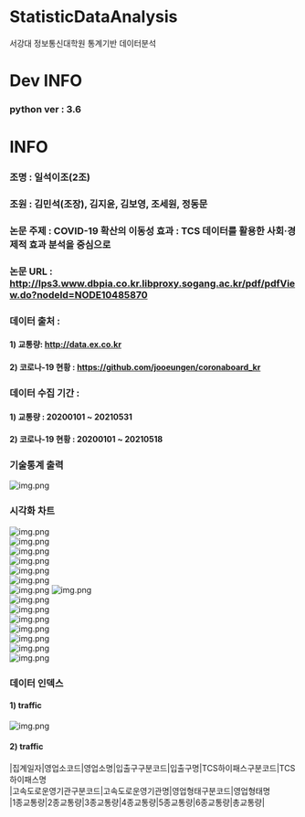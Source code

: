 # StatisticDataAnalysis  
서강대 정보통신대학원 통계기반 데이터분석  

# Dev INFO
### python ver : 3.6

# INFO  
### 조명 : 일석이조(2조)  
### 조원 : 김민석(조장), 김지윤, 김보영, 조세원, 정동문  
### 논문 주제 : COVID-19 확산의 이동성 효과 : TCS 데이터를 활용한 사회·경제적 효과 분석을 중심으로  
### 논문 URL : http://lps3.www.dbpia.co.kr.libproxy.sogang.ac.kr/pdf/pdfView.do?nodeId=NODE10485870  
### 데이터 출처 :     
#### 1) 교통량: http://data.ex.co.kr  
#### 2) 코로나-19 현황 : https://github.com/jooeungen/coronaboard_kr  

### 데이터 수집 기간 :    
#### 1) 교통량 : 20200101 ~ 20210531  
#### 2) 코로나-19 현황 : 20200101 ~ 20210518


### 기술통계 출력
![img.png](image/8_statistic_view.png)  

### 시각화 차트
![img.png](image/1_교통량의시계열추이.png)  
![img.png](image/2_요일별교통량.png)  
![img.png](image/3_ACF_PACF.png)  
![img.png](image/4_1종교통량.png)  
![img.png](image/4_2종교통량.png)  
![img.png](image/4_3종교통량.png)   
![img.png](image/4_4종교통량.png)
![img.png](image/4_5종교통량.png)  
![img.png](image/4_6종교통량.png)  
![img.png](image/6_시기별COVID-19신규확진자추이.png)  
![img.png](image/7_1_check_VIF.png)  
![img.png](image/7_2_check_VIF_fixed.png)  
![img.png](image/9_상관계수_heatmap.png)  
![img.png](image/10_회귀분석_tot.png)  
![img.png](image/10_회귀분석_tot_다중공선성_제거.png)  

### 데이터 인덱스
#### 1) traffic  
![img.png](image/img.png)  

#### 2) traffic  
|집계일자|영업소코드|영업소명|입출구구분코드|입출구명|TCS하이패스구분코드|TCS하이패스명  
|고속도로운영기관구분코드|고속도로운영기관명|영업형태구분코드|영업형태명  
|1종교통량|2종교통량|3종교통량|4종교통량|5종교통량|6종교통량|총교통량|

